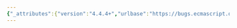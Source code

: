 ```yaml
---
{"_attributes":{"version":"4.4.4+","urlbase":"https://bugs.ecmascript.org/","maintainer":"dherman@mozilla.com"},"bug":{"bug_id":2789,"creation_ts":"2014-05-01 09:03:00 -0700","short_desc":"26.2.3.7.4 Reflect.Realm.prototype.nonEval: Remove steps 5-6, change references to `obj` to `function`","delta_ts":"2014-06-16 16:04:24 -0700","product":"Draft for 6th Edition","component":"technical issue","version":"Rev 24: April 27, 2014 Draft","rep_platform":"All","op_sys":"All","bug_status":"RESOLVED","resolution":"FIXED","priority":"Normal","bug_severity":"normal","everconfirmed":true,"reporter":{"uid":"andrebargull","name":"André Bargull"},"assigned_to":{"uid":"allen","name":"Allen Wirfs-Brock"},"cc":"till","long_desc":[{"commentid":8083,"comment_count":0,"who":{"uid":"andrebargull","name":"André Bargull"},"bug_when":"2014-05-01 09:03:05 -0700","thetext":"26.2.3.7.4 Reflect.Realm.prototype.nonEval (function, thisValue, argumentsList ): \n\nRemove steps 5-6."},{"commentid":8130,"comment_count":1,"who":{"uid":"till","name":"Till Schneidereit"},"bug_when":"2014-05-04 11:36:39 -0700","thetext":"Step 5 currently contains `ToObject(target)`, but the parameter is called `function`. Since steps 5-6 are superfluous, the subsequent references to `obj` can just be changed to `function`."},{"commentid":8546,"comment_count":2,"who":{"uid":"allen","name":"Allen Wirfs-Brock"},"bug_when":"2014-05-18 12:07:02 -0700","thetext":"fixed in rev25 editor's draft"},{"commentid":9008,"comment_count":3,"who":{"uid":"allen","name":"Allen Wirfs-Brock"},"bug_when":"2014-06-16 16:04:24 -0700","thetext":"fixed in rev25 editor's draft"}]}}
---
```

